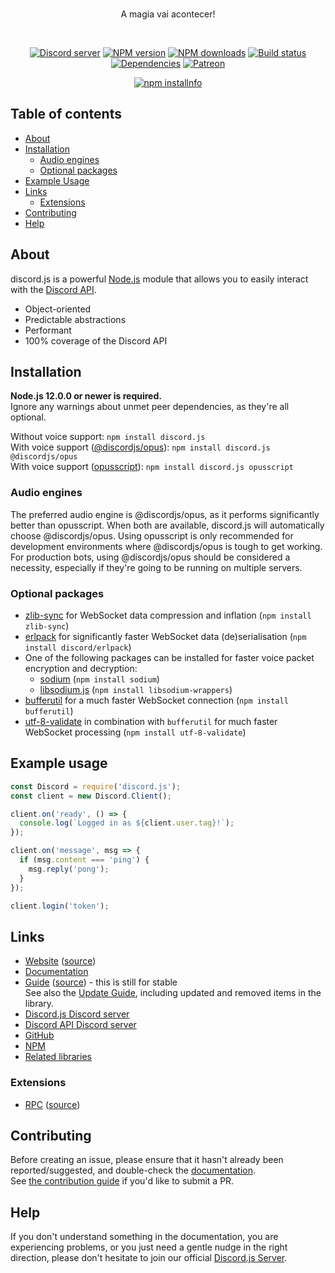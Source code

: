 <div align="center">
  <br />
  <p>
    A magia vai acontecer!
  </p>
  <br />
  <p>
    <a href="https://discord.gg/bRCvFy9"><img src="https://img.shields.io/discord/222078108977594368?color=7289da&logo=discord&logoColor=white" alt="Discord server" /></a>
    <a href="https://www.npmjs.com/package/discord.js"><img src="https://img.shields.io/npm/v/discord.js.svg?maxAge=3600" alt="NPM version" /></a>
    <a href="https://www.npmjs.com/package/discord.js"><img src="https://img.shields.io/npm/dt/discord.js.svg?maxAge=3600" alt="NPM downloads" /></a>
    <a href="https://github.com/discordjs/discord.js/actions"><img src="https://github.com/discordjs/discord.js/workflows/Testing/badge.svg" alt="Build status" /></a>
    <a href="https://david-dm.org/discordjs/discord.js"><img src="https://img.shields.io/david/discordjs/discord.js.svg?maxAge=3600" alt="Dependencies" /></a>
    <a href="https://www.patreon.com/discordjs"><img src="https://img.shields.io/badge/donate-patreon-F96854.svg" alt="Patreon" /></a>
  </p>
  <p>
    <a href="https://nodei.co/npm/discord.js/"><img src="https://nodei.co/npm/discord.js.png?downloads=true&stars=true" alt="npm installnfo" /></a>
  </p>
</div>

## Table of contents

- [About](#about)
- [Installation](#installation)
  - [Audio engines](#audio-engines)
  - [Optional packages](#optional-packages)
- [Example Usage](#example-usage)
- [Links](#links)
  - [Extensions](#extensions)
- [Contributing](#contributing)
- [Help](#help)

## About

discord.js is a powerful [Node.js](https://nodejs.org) module that allows you to easily interact with the
[Discord API](https://discord.com/developers/docs/intro).

- Object-oriented
- Predictable abstractions
- Performant
- 100% coverage of the Discord API

## Installation

**Node.js 12.0.0 or newer is required.**  
Ignore any warnings about unmet peer dependencies, as they're all optional.

Without voice support: `npm install discord.js`  
With voice support ([@discordjs/opus](https://www.npmjs.com/package/@discordjs/opus)): `npm install discord.js @discordjs/opus`  
With voice support ([opusscript](https://www.npmjs.com/package/opusscript)): `npm install discord.js opusscript`

### Audio engines

The preferred audio engine is @discordjs/opus, as it performs significantly better than opusscript. When both are available, discord.js will automatically choose @discordjs/opus.
Using opusscript is only recommended for development environments where @discordjs/opus is tough to get working.
For production bots, using @discordjs/opus should be considered a necessity, especially if they're going to be running on multiple servers.

### Optional packages

- [zlib-sync](https://www.npmjs.com/package/zlib-sync) for WebSocket data compression and inflation (`npm install zlib-sync`)
- [erlpack](https://github.com/discord/erlpack) for significantly faster WebSocket data (de)serialisation (`npm install discord/erlpack`)
- One of the following packages can be installed for faster voice packet encryption and decryption:
  - [sodium](https://www.npmjs.com/package/sodium) (`npm install sodium`)
  - [libsodium.js](https://www.npmjs.com/package/libsodium-wrappers) (`npm install libsodium-wrappers`)
- [bufferutil](https://www.npmjs.com/package/bufferutil) for a much faster WebSocket connection (`npm install bufferutil`)
- [utf-8-validate](https://www.npmjs.com/package/utf-8-validate) in combination with `bufferutil` for much faster WebSocket processing (`npm install utf-8-validate`)

## Example usage

```js
const Discord = require('discord.js');
const client = new Discord.Client();

client.on('ready', () => {
  console.log(`Logged in as ${client.user.tag}!`);
});

client.on('message', msg => {
  if (msg.content === 'ping') {
    msg.reply('pong');
  }
});

client.login('token');
```

## Links

- [Website](https://discord.js.org/) ([source](https://github.com/discordjs/website))
- [Documentation](https://discord.js.org/#/docs/main/master/general/welcome)
- [Guide](https://discordjs.guide/) ([source](https://github.com/discordjs/guide)) - this is still for stable  
  See also the [Update Guide](https://discordjs.guide/additional-info/changes-in-v12.html), including updated and removed items in the library.
- [Discord.js Discord server](https://discord.gg/bRCvFy9)
- [Discord API Discord server](https://discord.gg/discord-api)
- [GitHub](https://github.com/discordjs/discord.js)
- [NPM](https://www.npmjs.com/package/discord.js)
- [Related libraries](https://discordapi.com/unofficial/libs.html)

### Extensions

- [RPC](https://www.npmjs.com/package/discord-rpc) ([source](https://github.com/discordjs/RPC))

## Contributing

Before creating an issue, please ensure that it hasn't already been reported/suggested, and double-check the
[documentation](https://discord.js.org/#/docs).  
See [the contribution guide](https://github.com/discordjs/discord.js/blob/master/.github/CONTRIBUTING.md) if you'd like to submit a PR.

## Help

If you don't understand something in the documentation, you are experiencing problems, or you just need a gentle
nudge in the right direction, please don't hesitate to join our official [Discord.js Server](https://discord.gg/bRCvFy9).
